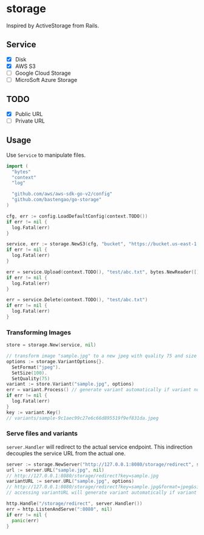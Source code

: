 # storage

Inspired by ActiveStorage from Rails.

## Service

* [x] Disk
* [x] AWS S3
* [ ] Google Cloud Storage
* [ ] MicroSoft Azure Storage

## TODO

* [x] Public URL
* [ ] Private URL

## Usage

Use `Service` to manipulate files.

```go
import (
  "bytes"
  "context"
  "log"

  "github.com/aws/aws-sdk-go-v2/config"
  "github.com/bastengao/go-storage"
)

cfg, err := config.LoadDefaultConfig(context.TODO())
if err != nil {
  log.Fatal(err)
}

service, err := storage.NewS3(cfg, "bucket", "https://bucket.us-east-1.s3.amazonaws.com")
if err != nil {
  log.Fatal(err)
}

err = service.Upload(context.TODO(), "test/abc.txt", bytes.NewReader([]byte("hello world")))
if err != nil {
  log.Fatal(err)
}

err = service.Delete(context.TODO(), "test/abc.txt")
if err != nil {
  log.Fatal(err)
}
```

### Transforming Images

```go
store = storage.New(service, nil)

// transform image "sample.jpg" to a new jpeg with quality 75 and size 100x100 
options := storage.VariantOptions{}.
  SetFormat("jpeg").
  SetSize(100).
  SetQuality(75)
variant := store.Variant("sample.jpg", options)
err = variant.Process() // generate variant automatically if variant not exits
if err != nil {
  log.Fatal(err)
}
key := variant.Key()
// variants/sample-9c1aec99c27e6c66d895519f9ef831da.jpeg
```

### Serve files and variants

`server.Handler` will redirect to the actual service endpoint. This indirection decouples the service URL from the actual one.

```go
server := storage.NewServer("http://127.0.0.1:8080/storage/redirect", store, nil, nil)
url := server.URL("sample.jpg", nil)
// http://127.0.0.1:8080/storage/redirect?key=sample.jpg
variantURL := server.URL("sample.jpg", options)
// http://127.0.0.1:8080/storage/redirect?key=sample.jpg&format=jpeg&size=100&quality=75
// accessing variantURL will generate variant automatically if variant not exits

http.Handle("/storage/redirect", server.Handler())
err = http.ListenAndServe(":8080", nil)
if err != nil {
  panic(err)
}
```
